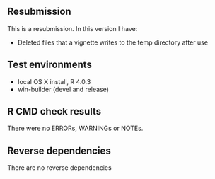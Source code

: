 ## Resubmission
This is a resubmission. In this version I have:
* Deleted files that a vignette writes to the temp directory after use

## Test environments
* local OS X install, R 4.0.3
* win-builder (devel and release)

## R CMD check results
There were no ERRORs, WARNINGs or NOTEs. 

## Reverse dependencies
There are no reverse dependencies